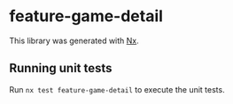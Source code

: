 # feature-game-detail

This library was generated with [Nx](https://nx.dev).

## Running unit tests

Run `nx test feature-game-detail` to execute the unit tests.
